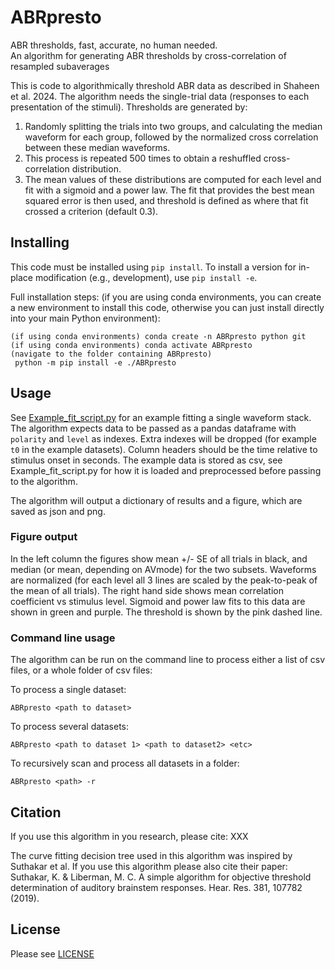 # ABRpresto
ABR thresholds, fast, accurate, no human needed.
<br>An algorithm for generating ABR thresholds by cross-correlation of resampled subaverages

This is code to algorithmically threshold ABR data as described in Shaheen et al. 2024. The algorithm needs the single-trial data (responses to each presentation of the stimuli).
Thresholds are generated by:
1. Randomly splitting the trials into two groups, and calculating the median waveform for each group, followed by the normalized cross correlation between these median waveforms. 
2. This process is repeated 500 times to obtain a reshuffled cross-correlation distribution. 
3. The mean values of these distributions are computed for each level and fit with a sigmoid and a power law. The fit that provides the best mean squared error is then used, and threshold is defined as where that fit crossed a criterion (default 0.3).

## Installing
This code must be installed using `pip install`. To install a version for
in-place modification (e.g., development), use `pip install -e`.

Full installation steps: (if you are using conda environments, you can
create a new environment to install this code, otherwise you can just install
directly into your main Python environment):

	(if using conda environments) conda create -n ABRpresto python git
	(if using conda environments) conda activate ABRpresto
	(navigate to the folder containing ABRpresto)
     python -m pip install -e ./ABRpresto


## Usage

See [Example_fit_script.py](scripts%2FExample_fit_script.py) for an example fitting a single waveform stack.
The algorithm expects data to be passed as a pandas dataframe with `polarity` and  `level` as indexes. Extra indexes will be dropped (for example `t0` in the example datasets).
Column headers should be the time relative to stimulus onset in seconds.
The example data is stored as csv, see Example_fit_script.py for how it is loaded and preprocessed before passing to the algorithm.

The algorithm will output a dictionary of results and a figure, which are saved as json and png.

### Figure output

In the left column the figures show mean +/- SE of all trials in black, and median (or mean, depending on AVmode) for the two subsets. Waveforms are normalized (for each level all 3 lines are scaled by the peak-to-peak of the mean of all trials). The right hand side shows mean correlation coefficient vs stimulus level. Sigmoid and power law fits to this data are shown in green and purple. The threshold is shown by the pink dashed line.

### Command line usage

The algorithm can be run on the command line to process either a list of csv files, or a whole folder of csv files:

To process a single dataset:

	ABRpresto <path to dataset>

To process several datasets:

	ABRpresto <path to dataset 1> <path to dataset2> <etc>

To recursively scan and process all datasets in a folder:

	ABRpresto <path> -r

## Citation

If you use this algorithm in you research, please cite:
XXX

The curve fitting decision tree used in this algorithm was inspired by Suthakar et al. If you use this algorithm please 
 also cite their paper:
Suthakar, K. & Liberman, M. C. A simple algorithm for objective threshold determination of auditory brainstem responses.
  Hear. Res. 381, 107782 (2019).
 

## License

Please see [LICENSE](LICENSE)

